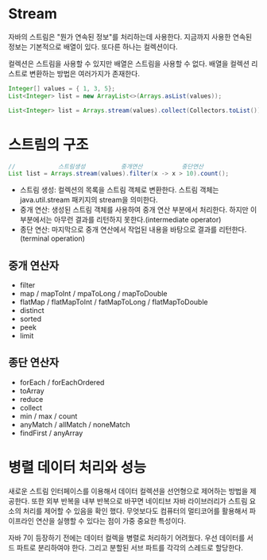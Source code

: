 # Stream

자바의 스트림은 "뭔가 연속된 정보"를 처리하는데 사용한다.
지금까지 사용한 연속된 정보는 기본적으로 배열이 있다. 
또다른 하나는 컬렉션이다.

컬렉션은 스트림을 사용할 수 있지만 배열은 스트림을 사용할 수 없다.
배열을 컬렉션 리스트로 변환하는 방법은 여러가지가 존재한다.

```java
Integer[] values = { 1, 3, 5};
List<Integer> list = new ArrayList<>(Arrays.asList(values));

List<Integer> list = Arrays.stream(values).collect(Collectors.toList());
```

# 스트림의 구조

```java
//            스트림생성          중개연산           중단연산
List list = Arrays.stream(values).filter(x -> x > 10).count();
```

- 스트림 생성: 컬렉션의 목록을 스트림 객체로 변환한다. 스트림 객체는 java.util.stream 패키지의 stream을 의미한다.
- 중개 연산: 생성된 스트림 객체를 사용하여 중개 연산 부분에서 처리한다. 하지만 이부분에서는 아무런 결과를 리턴하지 못한다.(intermediate operator)
- 종단 연산: 마지막으로 중개 연산에서 작업된 내용을 바탕으로 결과를 리턴한다.(terminal operation)

## 중개 연산자

- filter
- map / mapToInt / mpaToLong / mapToDouble
- flatMap / flatMapToInt / fatMapToLong / flatMapToDouble
- distinct
- sorted
- peek
- limit

## 종단 연산자

- forEach / forEachOrdered
- toArray
- reduce
- collect
- min / max / count
- anyMatch / allMatch / noneMatch
- findFirst / anyArray


# 병렬 데이터 처리와 성능

새로운 스트림 인터페이스를 이용해서 데이터 컬렉션을 선언형으로 제어하는 방법을 제공한다.
또한 외부 반복을 내부 반복으로 바꾸면 네이티브 자바 라이브러리가 스트림 요소의 처리를 제어할 수 있음을 확인 했다.
무엇보다도 컴퓨터의 멀티코어를 활용해서 파이프라인 연산을 실행할 수 있다는 점이 가중 중요한 특성이다.

자바 7이 등장하기 전에는 데이터 컬렉을 병렬로 처리하기 어려웠다.
우선 데이터를 서드 파트로 분리하여야 한다.
그리고 분할된 서브 파트를 각각의 스레드로 할당한다.
